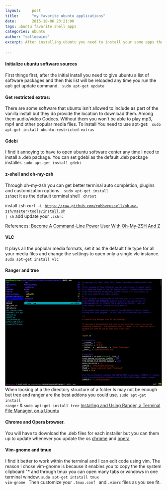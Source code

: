 ```yaml
---
layout:     post
title:      "my favorite ubuntu applications"
date:       2015-10-06 23:21:00
tags: ubuntu favorite shell apps 
categories: ubuntu
author: "colleowino"
excerpt: After installing ubuntu you need to install your some apps that will make your experience using ubuntu that much better. 

---
```

#### Initialize ubuntu software sources
First things first, after the initial install you need to give ubuntu a list of software packages and then this list will be reloaded any time you run the apt-get update command.
<code> sudo apt-get update </code>

#### Get restricted extras:
There are some software that ubuntu isn't allowed to include as part of the vanilla install but they do provide the location to download them. Among them audio/video Codecs. Without them you won't be able to play mp3, mp4 and other popular media files. 
To install You need to use apt-get: <code> sudo apt-get install ubuntu-restricted-extras</code>

#### Gdebi
I find it annoying to have to open ubuntu software center any time I need to install a .deb package. You can set gdebi as the default .deb package installer.
<code>sudo apt-get install gdebi </code>

#### z-shell and oh-my-zsh
Through oh-my-zsh you can get better terminal auto completion, plugins and customization options.
<code> sudo apt-get install zsh</code>set it as the default terminal shell <code> chroot </code>

install zsh <code>curl -L https://raw.github.com/robbyrussell/oh-my-zsh/master/tools/install.sh | sh</code> add update your `.zshrc`

References: 
[Become A Command-Line Power User With Oh-My-ZSH And Z](http://www.smashingmagazine.com/2015/07/become-command-line-power-user-oh-my-zsh-z/)

#### VLC
It plays all the poplular media formats, set it as the default file type for all your media files and change the settings to open only a single vlc instance.
`sudo apt-get install vlc`

#### Ranger and tree
![ranger](/img/ranger.png)
When looking at a the directory structure of a folder ls may not be enough but tree and ranger are the best addons you could use.
<code>sudo apt-get install ranger</code> & <code>sudo apt-get install tree</code>
[Installing and Using Ranger, a Terminal File Manager, on a Ubuntu](https://www.digitalocean.com/community/tutorials/installing-and-using-ranger-a-terminal-file-manager-on-a-ubuntu-vps)

#### Chrome and Opera browser.
You will have to download the .deb files for each installer but you can them up to update whenever you update the os [chrome](https://www.google.com/chrome/browser/desktop/) and 
[opera](http://www.opera.com/computer)

#### Vim-gnome and tmux
I find it better to work within the terminal and I can edit code using vim. The reason I chose vim-gnome is because it enables you to copy the the system clipboard "\* and through tmux you can open many tabs or windows in one terminal window.
<code>sudo apt-get intstall tmux vim-gnome </code> 
Then customize your <code>.tmux.conf </code> and <code>.vimrc</code> files as you see fit.

